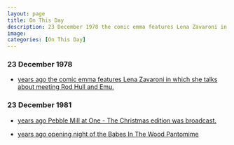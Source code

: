 ```yaml
---
layout: page
title: On This Day
description: 23 December 1978 the comic emma features Lena Zavaroni in which she talks about meeting Rod Hull and Emu. 23 December 1981 - Pebble Mill at One - Christmas Edition and opening night of the Babes In The Wood Pantomime.
image: 
categories: [On This Day]
---
```


### 23 December 1978
* [<span id="age1"></span> years ago the comic emma features Lena Zavaroni in which she talks about meeting Rod Hull and Emu.](/comics/emma/1978/12/23/emma.html)

### 23 December 1981
* [<span id="age2"></span> years ago Pebble Mill at One - The Christmas edition was broadcast.](/bbc%20one/1981/12/23/pebble-mill-at-one-christmas-edition.html)

* [<span id="age3"></span> years ago opening night of the Babes In The Wood Pantomime](/theatre/1981/12/23/babes-in-the-wood-pantomime.html)


<!-- Script for calculating number of years ago -->
<script>
var dob = '19811223';
var year = Number(dob.substr(0, 4));
var month = Number(dob.substr(4, 2)) - 1;
var day = Number(dob.substr(6, 2));
var today = new Date();
var age1 = today.getFullYear() - year;
if (today.getMonth() < month || (today.getMonth() == month && today.getDate() < day)) {
age1--;
}
document.getElementById("age1").innerHTML=age1;

var dob = '19811223';
var year = Number(dob.substr(0, 4));
var month = Number(dob.substr(4, 2)) - 1;
var day = Number(dob.substr(6, 2));
var today = new Date();
var age2 = today.getFullYear() - year;
if (today.getMonth() < month || (today.getMonth() == month && today.getDate() < day)) {
age2--;
}
document.getElementById("age2").innerHTML=age2;

var dob = '19811223';
var year = Number(dob.substr(0, 4));
var month = Number(dob.substr(4, 2)) - 1;
var day = Number(dob.substr(6, 2));
var today = new Date();
var age3 = today.getFullYear() - year;
if (today.getMonth() < month || (today.getMonth() == month && today.getDate() < day)) {
age3--;
}
document.getElementById("age3").innerHTML=age3;
</script>

